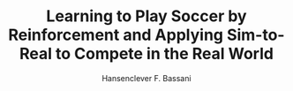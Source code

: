 ---
paperId: 30
author: Hansenclever F. Bassani
publicationauthor: Bassani, H. F.
title: Learning to Play Soccer by Reinforcement and Applying Sim-to-Real to Compete in the Real World
pdf: Poster_Bassani_Hansenclever.pdf
poster: --
alt: --
type: Poster
topic: Robotics
link: https://doi.org/10.52591/lxai201912088
conference: neurips
year: 2019
tags: neurips-2019
location: Vancouver, Canada
---